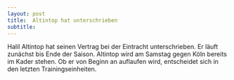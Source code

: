 ```yaml
---
layout: post
title:  Altintop hat unterschrieben
subtitle:  
---
```


Halil Altintop hat seinen Vertrag bei der Eintracht unterschrieben. Er läuft zunächst bis Ende der Saison. Altintop wird am Samstag gegen Köln bereits im Kader stehen. Ob er von Beginn an auflaufen wird, entscheidet sich in den letzten Trainingseinheiten.



